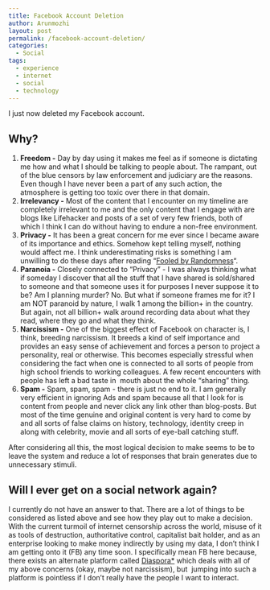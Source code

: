 ```yaml
---
title: Facebook Account Deletion
author: Arunmozhi
layout: post
permalink: /facebook-account-deletion/
categories:
  - Social
tags:
  - experience
  - internet
  - social
  - technology
---
```

I just now deleted my Facebook account.

## Why?

  1. **Freedom -** Day by day using it makes me feel as if someone is dictating me how and what I should be talking to people about. The rampant, out of the blue censors by law enforcement and judiciary are the reasons. Even though I have never been a part of any such action, the atmosphere is getting too toxic over there in that domain.
  2. **Irrelevancy -** Most of the content that I encounter on my timeline are completely irrelevant to me and the only content that I engage with are blogs like Lifehacker and posts of a set of very few friends, both of which I think I can do without having to endure a non-free environment.
  3. **Privacy -** It has been a great concern for me ever since I became aware of its importance and ethics. Somehow kept telling myself, nothing would affect me. I think underestimating risks is something I am unwilling to do these days after reading &#8220;[Fooled by Randomness][1]&#8220;.
  4. **Paranoia -** Closely connected to &#8220;Privacy&#8221; - I was always thinking what if someday I discover that all the stuff that I have shared is sold/shared to someone and that someone uses it for purposes I never suppose it to be? Am I planning murder? No. But what if someone frames me for it? I am NOT paranoid by nature, I walk 1 among the billion+ in the country. But again, not all billion+ walk around recording data about what they read, where they go and what they think.
  5. **Narcissism -** One of the biggest effect of Facebook on character is, I think, breeding narcissism. It breeds a kind of self importance and provides an easy sense of achievement and forces a person to project a personality, real or otherwise. This becomes especially stressful when considering the fact when one is connected to all sorts of people from high school friends to working colleagues. A few recent encounters with people has left a bad taste in  mouth about the whole &#8220;sharing&#8221; thing.
  6. **Spam -** Spam, spam, spam - there is just no end to it. I am generally very efficient in ignoring Ads and spam because all that I look for is content from people and never click any link other than blog-posts. But most of the time genuine and original content is very hard to come by and all sorts of false claims on history, technology, identity creep in along with celebrity, movie and all sorts of eye-ball catching stuff.

After considering all this, the most logical decision to make seems to be to leave the system and reduce a lot of responses that brain generates due to unnecessary stimuli.

## Will I ever get on a social network again?

I currently do not have an answer to that. There are a lot of things to be considered as listed above and see how they play out to make a decision. With the current turmoil of internet censorship across the world, misuse of it as tools of destruction, authoritative control, capitalist bait holder, and as an enterprise looking to make money indirectly by using my data, I don’t think I am getting onto it (FB) any time soon. I specifically mean FB here because, there exists an alternate platform called [Diaspora\*][2] which deals with all of my above concerns (okay, maybe not narcissism), but  jumping into such a platform is pointless if I don&#8217;t really have the people I want to interact.

 [1]: http://en.wikipedia.org/wiki/Fooled_by_Randomness "Fooled by Randomness - Nassim Taleb"
 [2]: http://en.wikipedia.org/wiki/Diaspora_%28social_network%29 "Diaspora - Wikipedia"
